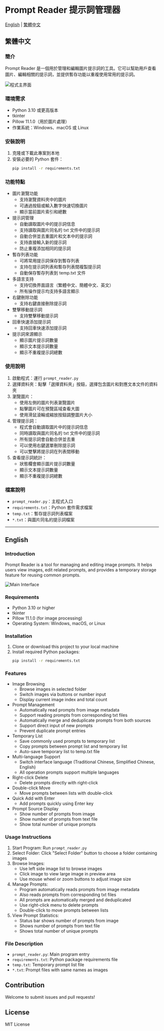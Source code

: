 # Prompt Reader 提示詞管理器

[English](#english) | [繁體中文](#繁體中文)

## 繁體中文

### 簡介
Prompt Reader 是一個用於管理和編輯圖片提示詞的工具。它可以幫助用戶查看圖片、編輯相關的提示詞，並提供暫存功能以重複使用常用的提示詞。

![程式主界面](img/zh_TW.jpg)

### 環境需求
- Python 3.10 或更高版本
- tkinter
- Pillow 11.1.0（用於圖片處理）
- 作業系統：Windows、macOS 或 Linux

### 安裝說明
1. 克隆或下載此專案到本地
2. 安裝必要的 Python 套件：
   ```bash
   pip install -r requirements.txt
   ```

### 功能特點
- 圖片瀏覽功能
  - 支持瀏覽資料夾中的圖片
  - 可通過按鈕或輸入數字快速切換圖片
  - 顯示當前圖片索引和總數
- 提示詞管理
  - 自動讀取圖片中的提示詞信息
  - 支持讀取與圖片同名的 txt 文件中的提示詞
  - 自動合併並去重圖片和文本中的提示詞
  - 支持直接輸入新的提示詞
  - 防止重複添加相同的提示詞
- 暫存列表功能
  - 可將常用提示詞保存到暫存列表
  - 支持在提示詞列表和暫存列表間複製提示詞
  - 自動保存暫存列表到 temp.txt 文件
- 多語言支持
  - 支持切換界面語言（繁體中文、簡體中文、英文）
  - 所有操作提示均支持多語言顯示
- 右鍵刪除功能
  - 支持右鍵直接刪除提示詞
- 雙擊移動提示詞
  - 支持雙擊移動提示詞
- 回車快速添加提示詞
  - 支持回車快速添加提示詞
- 提示詞來源顯示
  - 顯示圖片提示詞數量
  - 顯示文本提示詞數量
  - 顯示不重複提示詞總數

### 使用說明
1. 啟動程式：運行 `prompt_reader.py`
2. 選擇資料夾：點擊「選擇資料夾」按鈕，選擇包含圖片和對應文本文件的資料夾
3. 瀏覽圖片：
   - 使用左側的圖片列表瀏覽圖片
   - 點擊圖片可在預覽區域查看大圖
   - 使用滑鼠滾輪或縮放按鈕調整圖片大小
4. 管理提示詞：
   - 程式會自動讀取圖片中的提示詞信息
   - 同時讀取與圖片同名的 txt 文件中的提示詞
   - 所有提示詞會自動合併並去重
   - 可以使用右鍵選單刪除提示詞
   - 可以雙擊將提示詞在列表間移動
5. 查看提示詞統計：
   - 狀態欄會顯示圖片提示詞數量
   - 顯示文本提示詞數量
   - 顯示不重複提示詞總數

### 檔案說明
- `prompt_reader.py`：主程式入口
- `requirements.txt`：Python 套件需求檔案
- `temp.txt`：暫存提示詞列表檔案
- `*.txt`：與圖片同名的提示詞檔案

---

## English

### Introduction
Prompt Reader is a tool for managing and editing image prompts. It helps users view images, edit related prompts, and provides a temporary storage feature for reusing common prompts.

![Main Interface](img/en.jpg)

### Requirements
- Python 3.10 or higher
- tkinter 
- Pillow 11.1.0 (for image processing)
- Operating System: Windows, macOS, or Linux

### Installation
1. Clone or download this project to your local machine
2. Install required Python packages:
   ```bash
   pip install -r requirements.txt
   ```

### Features
- Image Browsing
  - Browse images in selected folder
  - Switch images via buttons or number input
  - Display current image index and total count
- Prompt Management
  - Automatically read prompts from image metadata
  - Support reading prompts from corresponding txt files
  - Automatically merge and deduplicate prompts from both sources
  - Support direct input of new prompts
  - Prevent duplicate prompt entries
- Temporary List
  - Save commonly used prompts to temporary list
  - Copy prompts between prompt list and temporary list
  - Auto-save temporary list to temp.txt file
- Multi-language Support
  - Switch interface language (Traditional Chinese, Simplified Chinese, English)
  - All operation prompts support multiple languages
- Right-click Delete
  - Delete prompts directly with right-click
- Double-click Move
  - Move prompts between lists with double-click
- Quick Add with Enter
  - Add prompts quickly using Enter key
- Prompt Source Display
  - Show number of prompts from image
  - Show number of prompts from text file
  - Show total number of unique prompts

### Usage Instructions
1. Start Program: Run `prompt_reader.py`
2. Select Folder: Click "Select Folder" button to choose a folder containing images
3. Browse Images:
   - Use left side image list to browse images
   - Click image to view large image in preview area
   - Use mouse wheel or zoom buttons to adjust image size
4. Manage Prompts:
   - Program automatically reads prompts from image metadata
   - Also reads prompts from corresponding txt files
   - All prompts are automatically merged and deduplicated
   - Use right-click menu to delete prompts
   - Double-click to move prompts between lists
5. View Prompt Statistics:
   - Status bar shows number of prompts from image
   - Shows number of prompts from text file
   - Shows total number of unique prompts

### File Description
- `prompt_reader.py`: Main program entry
- `requirements.txt`: Python package requirements file
- `temp.txt`: Temporary prompt list file
- `*.txt`: Prompt files with same names as images 

## Contribution

Welcome to submit issues and pull requests!

## License

MIT License 